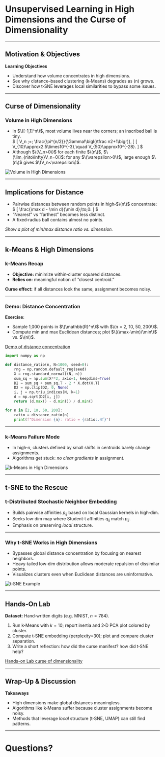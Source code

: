 
# Unsupervised Learning in High Dimensions and the Curse of Dimensionality

---

## Motivation & Objectives

**Learning Objectives**
- Understand how volume concentrates in high dimensions.  
- See why distance–based clustering (k‑Means) degrades as \(n\) grows.  
- Discover how t‑SNE leverages local similarities to bypass some issues.

---

## Curse of Dimensionality

### Volume in High Dimensions

- In $\([-1,1]^n\)$, most volume lives near the corners; an inscribed ball is tiny.  
 $ \[
    V_n \;=\; \frac{\pi^{n/2}}{\Gamma\!\bigl(\tfrac n2+1\bigr)},
  \]
  \[
    V_{10}\approx2.5\times10^{-3},\quad V_{50}\approx10^{-28}.
  \] $
- Although $\(V_n>0\)$ for each finite $\(n\)$, $\(\lim_{n\to\infty}V_n=0\)$: for any $\(\varepsilon>0\)$, large enough $\(n\)$ gives $\(V_n<\varepsilon\)$.

![Volume in High Dimensions](hyperball_corners.png)

---

## Implications for Distance

- Pairwise distances between random points in high‑$\(n\)$ concentrate:
 $ \[
    \frac{\max d - \min d}{\min d}\;\to\;0.
  \] $
- “Nearest” vs “farthest” becomes less distinct.  
- A fixed‑radius ball contains almost no points.

*Show a plot of min/max distance ratio vs. dimension.*

---

## k‑Means & High Dimensions

### k‑Means Recap

- **Objective:** minimize within‑cluster squared distances.  
- **Relies on:** meaningful notion of “closest centroid.”  

**Curse effect:** if all distances look the same, assignment becomes noisy.

---

### Demo: Distance Concentration

**Exercise:**  
- Sample 1,000 points in $\(\mathbb{R}^n\)$ with $\(n = 2, 10, 50, 200\)$.  
- Compute min and max Euclidean distances; plot $\((\max-\min)/\min\)$ vs. $\(n\)$.

[Demo of distance concentration](https://github.com/neelsoumya/python_machine_learning/blob/main/high_dimensions_pairwise_distances.ipynb)

```python
import numpy as np

def distance_ratio(n, N=1000, seed=0):
    rng = np.random.default_rng(seed)
    X = rng.standard_normal((N, n))
    sum_sq = np.sum(X**2, axis=1, keepdims=True)
    D2 = sum_sq + sum_sq.T - 2 * X.dot(X.T)
    D2 = np.clip(D2, 0, None)
    i, j = np.triu_indices(N, k=1)
    d = np.sqrt(D2[i, j])
    return (d.max() - d.min()) / d.min()

for n in [2, 10, 50, 200]:
    ratio = distance_ratio(n)
    print(f"Dimension {n}: ratio = {ratio:.4f}")
````

---

### k‑Means Failure Mode

* In high‑$n$, clusters defined by small shifts in centroids barely change assignments.
* Algorithms get stuck: *no clear gradients* in assignment.

![k‑Means in High Dimensions](kmeans_highdim.png)

---

## t‑SNE to the Rescue

### t‑Distributed Stochastic Neighbor Embedding

* Builds pairwise affinities $p_{ij}$ based on local Gaussian kernels in high‑dim.
* Seeks low‑dim map where Student‑t affinities $q_{ij}$ match $p_{ij}$.
* Emphasis on preserving *local* structure.

---

### Why t‑SNE Works in High Dimensions

* Bypasses global distance concentration by focusing on nearest neighbors.
* Heavy‑tailed low‑dim distribution allows moderate repulsion of dissimilar points.
* Visualizes clusters even when Euclidean distances are uninformative.

![t‑SNE Example](tsne_example.png)

---

## Hands‑On Lab

**Dataset:** Hand‑written digits (e.g. MNIST, $n=784$).

1. Run k‑Means with $k=10$; report inertia and 2‑D PCA plot colored by cluster.
2. Compute t‑SNE embedding (perplexity=30); plot and compare cluster separation.
3. Write a short reflection: how did the curse manifest? how did t‑SNE help?

[Hands-on Lab curse of dimensionality](https://github.com/neelsoumya/python_machine_learning/blob/main/lab_mnist_curse_dimensionality.ipynb)

---

## Wrap‑Up & Discussion

**Takeaways**

* High dimensions make global distances meaningless.
* Algorithms like k‑Means suffer because cluster assignments become noisy.
* Methods that leverage *local* structure (t‑SNE, UMAP) can still find patterns.

---

# Questions?



